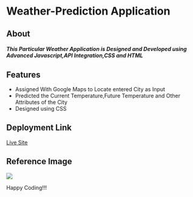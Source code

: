 <h1>Weather-Prediction Application</h1>

<h2>About</h2>

<h5>This Particular Weather Application is Designed and Developed using Advanced Javascript,API Integration,CSS and HTML</h5>

<h2>Features</h2>

<ul>
 <li>Assigned With Google Maps to Locate entered City as Input</li>
 <li>Predicted the Current Temperature,Future Temperature and Other Attributes of the City</li>
 <li>Designed using CSS</li>
</ul>


<h2>Deployment Link</h2>

<a href="https://clever-bell-d9d74f.netlify.app/">Live Site</a>


<h2>Reference Image</h2>

<img src="https://i.ibb.co/JvDP8F8/weater-app.jpg"></img>


Happy Coding!!!
